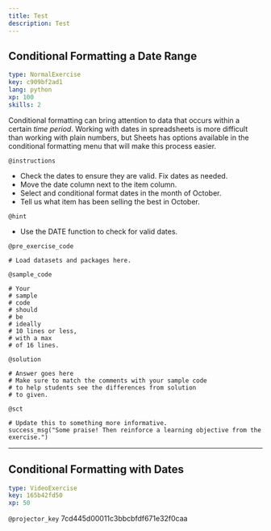 ```yaml
---
title: Test
description: Test
---
```


## Conditional Formatting a Date Range

```yaml
type: NormalExercise
key: c909bf2ad1
lang: python
xp: 100
skills: 2
```

Conditional formatting can bring attention to data that occurs within a certain _time period_. Working with dates in spreadsheets is more difficult than working with plain numbers, but Sheets has options available in the conditional formatting menu that will make this process easier.

`@instructions`
- Check the dates to ensure they are valid. Fix dates as needed.
- Move the date column next to the item column.
- Select and conditional format dates in the month of October.
- Tell us what item has been selling the best in October.

`@hint`
- Use the DATE function to check for valid dates.

`@pre_exercise_code`
```{python}
# Load datasets and packages here.
```

`@sample_code`
```{python}
# Your
# sample
# code
# should
# be
# ideally
# 10 lines or less,
# with a max
# of 16 lines.
```

`@solution`
```{python}
# Answer goes here
# Make sure to match the comments with your sample code
# to help students see the differences from solution
# to given.
```

`@sct`
```{python}
# Update this to something more informative.
success_msg("Some praise! Then reinforce a learning objective from the exercise.")
```

---

## Conditional Formatting with Dates

```yaml
type: VideoExercise
key: 165b42fd50
xp: 50
```

`@projector_key`
7cd445d00011c3bbcbfdf671e32f0caa

